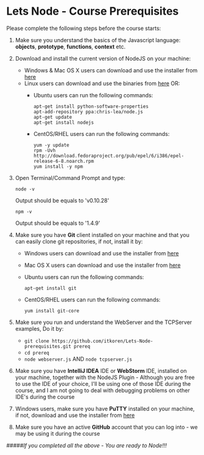 Lets Node - Course Prerequisites
================================

Please complete the following steps before the course starts:

1. Make sure you understand the basics of the Javascript language: **objects**, **prototype**, **functions**, **context** etc.

2. Download and install the current version of NodeJS on your machine:
    * Windows & Mac OS X users can download and use the installer from [here](http://nodejs.org/download/ "Download NodeJS")
    * Linux users can download and use the binaries from [here](http://nodejs.org/download/ "Download NodeJS") OR:
        * Ubuntu users can run the following commands:
         
             ```
             apt-get install python-software-properties
             apt-add-repository ppa:chris-lea/node.js
             apt-get update
             apt-get install nodejs
             ```
        * CentOS/RHEL users can run the following commands:         
         
             ```
             yum -y update
             rpm -Uvh http://download.fedoraproject.org/pub/epel/6/i386/epel-release-6-8.noarch.rpm
             yum install -y npm
             ```

3. Open Terminal/Command Prompt and type:
     
     ```
     node -v
     ```
   Output should be equals to 'v0.10.28'
   
     ```
     npm -v
     ```
   Output should be equals to '1.4.9'
   
4. Make sure you have **Git** client installed on your machine and that you can easily clone git repositories, if not, install it by:
    * Windows users can download and use the installer from [here](http://msysgit.github.com/ "Download Git")
    * Mac OS X users can download and use the installer from [here](http://sourceforge.net/projects/git-osx-installer/ "Download Git")
    * Ubuntu users can run the following commands:
         
         ```
         apt-get install git
         ```
    * CentOS/RHEL users can run the following commands:
         
         ```
         yum install git-core
         ```
         
5. Make sure you run and understand the WebServer and the TCPServer examples, Do it by:
    * ```git clone https://github.com/itkoren/Lets-Node-prerequisites.git prereq```
    * ```cd prereq```
    * ```node webserver.js``` AND ```node tcpserver.js```

6. Make sure you have **IntelliJ IDEA** IDE or **WebStorm** IDE, installed on your machine, together with the NodeJS Plugin - Although you are free to use the IDE of your choice, I'll be using one of those IDE during the course, and I am not going to deal with debugging problems on other IDE's during the course

7. Windows users, make sure you have **PuTTY** installed on your machine, if not, download and use the installer from [here](http://www.chiark.greenend.org.uk/~sgtatham/putty/download.html "Download PuTTY")
8. Make sure you have an active **GitHub** account that you can log into - we may be using it during the course

#####*If you completed all the above - You are ready to Node!!!*